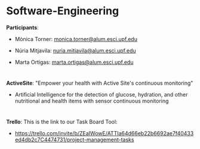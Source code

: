 # Software-Engineering

**Participants**:

- Mònica Torner: monica.torner@alum.esci.upf.edu

- Núria Mitjavila: nuria.mitjavila@alum.esci.upf.edu

- Marta Ortigas: marta.ortigas@alum.esci.upf.edu
#
**ActiveSite**: "Empower your health with Active Site's continuous monitoring"

- Artificial Intelligence for the detection of glucose, hydration, and other nutritional and health items with sensor continuous monitoring

#
**Trello**: This is the link to our Task Board Tool:

- https://trello.com/invite/b/ZEaIWowE/ATTIa64d66eb22b6692ae7f40433ed4db2c7C4474731/project-management-tasks
